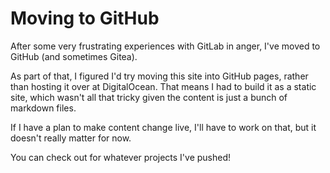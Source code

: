 # Moving to GitHub

After some very frustrating experiences with GitLab
in anger, I've moved to GitHub (and sometimes Gitea).

As part of that, I figured I'd try moving this site into
GitHub pages, rather than hosting it over at DigitalOcean.
That means I had to build it as a static site, which wasn't
all that tricky given the content is just a bunch of markdown
files.

If I have a plan to make content change live, I'll have to work
on that, but it doesn't really matter for now.

You can check out [](https://github.com/thejukebox/) for
whatever projects I've pushed!
